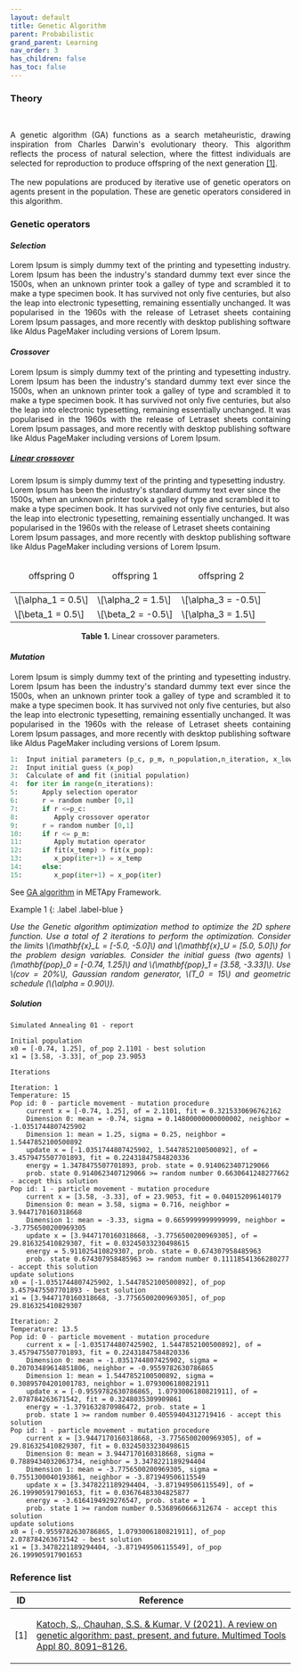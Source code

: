 ```yaml
---
layout: default
title: Genetic Algorithm
parent: Probabilistic
grand_parent: Learning
nav_order: 3
has_children: false
has_toc: false
---
```


<!--Don't delete ths script-->
<script src = "https://polyfill.io/v3/polyfill.min.js?features=es6"></script>
<script id = "MathJax-script" async src="https://cdn.jsdelivr.net/npm/mathjax@3/es5/tex-mml-chtml.js"></script>
<!--Don't delete ths script-->

<h3>Theory</h3>

<br>

<p align = "justify">
A genetic algorithm (GA) functions as a search metaheuristic, drawing inspiration from Charles Darwin's evolutionary theory.  This algorithm reflects the process of natural selection, where the fittest individuals are selected for reproduction to produce offspring of the next generation <a href="#ref1">[1]</a>.
<br><br>
The new populations are produced by iterative use of genetic operators on agents present in the population. These are genetic operators considered in this algorithm. 
</p>

<h3>Genetic operators</h3>

<h4><i>Selection</i></h4>

<p align = "justify">
Lorem Ipsum is simply dummy text of the printing and typesetting industry. Lorem Ipsum has been the industry's standard dummy text ever since the 1500s, when an unknown printer took a galley of type and scrambled it to make a type specimen book. It has survived not only five centuries, but also the leap into electronic typesetting, remaining essentially unchanged. It was popularised in the 1960s with the release of Letraset sheets containing Lorem Ipsum passages, and more recently with desktop publishing software like Aldus PageMaker including versions of Lorem Ipsum.
</p>

<h4><i>Crossover</i></h4>

<p align = "justify">
Lorem Ipsum is simply dummy text of the printing and typesetting industry. Lorem Ipsum has been the industry's standard dummy text ever since the 1500s, when an unknown printer took a galley of type and scrambled it to make a type specimen book. It has survived not only five centuries, but also the leap into electronic typesetting, remaining essentially unchanged. It was popularised in the 1960s with the release of Letraset sheets containing Lorem Ipsum passages, and more recently with desktop publishing software like Aldus PageMaker including versions of Lorem Ipsum.
</p>

<h5><u>Linear crossover</u></h5>

<p aling = "justify">
Lorem Ipsum is simply dummy text of the printing and typesetting industry. Lorem Ipsum has been the industry's standard dummy text ever since the 1500s, when an unknown printer took a galley of type and scrambled it to make a type specimen book. It has survived not only five centuries, but also the leap into electronic typesetting, remaining essentially unchanged. It was popularised in the 1960s with the release of Letraset sheets containing Lorem Ipsum passages, and more recently with desktop publishing software like Aldus PageMaker including versions of Lorem Ipsum.
</p>

<table border = "0" style = "width:100%">
    <thead>
        <tr>
            <td><p align = "center">offspring 0</p></td>
            <td><p align = "center">offspring 1</p></td>
            <td><p align = "center">offspring 2</p></td>
        </tr>
    </thead>
    <tbody>
        <tr>
            <td>\[\alpha_1 = 0.5\]</td>
            <td>\[\alpha_2 = 1.5\]</td>
            <td>\[\alpha_3 = -0.5\]</td>
        </tr>
        <tr>
            <td>\[\beta_1 = 0.5\]</td>
            <td>\[\beta_2 = -0.5\]</td>
            <td>\[\alpha_3 = 1.5\]</td>
        </tr>
    </tbody>
</table>
<p align = "center" id = "tab01"><b>Table 1.</b> Linear crossover parameters.</p>

<h4><i>Mutation</i></h4>

<p align = "justify">
Lorem Ipsum is simply dummy text of the printing and typesetting industry. Lorem Ipsum has been the industry's standard dummy text ever since the 1500s, when an unknown printer took a galley of type and scrambled it to make a type specimen book. It has survived not only five centuries, but also the leap into electronic typesetting, remaining essentially unchanged. It was popularised in the 1960s with the release of Letraset sheets containing Lorem Ipsum passages, and more recently with desktop publishing software like Aldus PageMaker including versions of Lorem Ipsum.
</p>

```python
1:  Input initial parameters (p_c, p_m, n_population,n_iteration, x_lower, x_upper, fit_function, obj_function, n_dimensions)
2:  Input initial guess (x_pop)
3:  Calculate of and fit (initial population)
4:  for iter in range(n_iterations):
5:      Apply selection operator
6:      r = random number [0,1]
7:      if r <=p_c: 
8:         Apply crossover operator
9:      r = random number [0,1]
10:     if r <= p_m:              
11:        Apply mutation operator
12:     if fit(x_temp) > fit(x_pop):
13:        x_pop(iter+1) = x_temp
14:     else:
15:        x_pop(iter+1) = x_pop(iter)
```

<p align = "justify">
See <a href="https://wmpjrufg.github.io/METAPY/FRA_ALG_SA_01.html" target="_blank">GA algorithm</a> in METApy Framework.
</p>

Example 1
{: .label .label-blue }

<p align = "justify">
  <i>
      Use the Genetic algorithm optimization method to optimize the 2D sphere function. Use a total of 2 iterations to perform the optimization. Consider the limits \(\mathbf{x}_L = [-5.0, -5.0]\) and \(\mathbf{x}_U = [5.0, 5.0]\) for the problem design variables. Consider the initial guess (two agents) \(\mathbf{pop}_0 = [-0.74, 1.25]\) and \(\mathbf{pop}_1 = [3.58, -3.33]\). Use \(cov = 20%\), Gaussian random generator, \(T_0 = 15\) and geometric schedule (\(\alpha = 0.90\)).
  </i>
</p>


<h5>Solution</h5>

```
Simulated Annealing 01 - report 

Initial population
x0 = [-0.74, 1.25], of_pop 2.1101 - best solution
x1 = [3.58, -3.33], of_pop 23.9053 

Iterations

Iteration: 1
Temperature: 15
Pop id: 0 - particle movement - mutation procedure
    current x = [-0.74, 1.25], of = 2.1101, fit = 0.3215330696762162
    Dimension 0: mean = -0.74, sigma = 0.14800000000000002, neighbor = -1.0351744807425902
    Dimension 1: mean = 1.25, sigma = 0.25, neighbor = 1.5447852100500892
    update x = [-1.0351744807425902, 1.5447852100500892], of = 3.4579475507701893, fit = 0.22431847584820336
    energy = 1.3478475507701893, prob. state = 0.9140623407129066
    prob. state 0.9140623407129066 >= random number 0.6630641248277662 - accept this solution
Pop id: 1 - particle movement - mutation procedure
    current x = [3.58, -3.33], of = 23.9053, fit = 0.040152096140179
    Dimension 0: mean = 3.58, sigma = 0.716, neighbor = 3.9447170160318668
    Dimension 1: mean = -3.33, sigma = 0.6659999999999999, neighbor = -3.7756500200969305
    update x = [3.9447170160318668, -3.7756500200969305], of = 29.816325410829307, fit = 0.03245033230498615
    energy = 5.911025410829307, prob. state = 0.674307958485963
    prob. state 0.674307958485963 >= random number 0.11118541366280277 - accept this solution
update solutions
x0 = [-1.0351744807425902, 1.5447852100500892], of_pop 3.4579475507701893 - best solution
x1 = [3.9447170160318668, -3.7756500200969305], of_pop 29.816325410829307 

Iteration: 2
Temperature: 13.5
Pop id: 0 - particle movement - mutation procedure
    current x = [-1.0351744807425902, 1.5447852100500892], of = 3.4579475507701893, fit = 0.22431847584820336
    Dimension 0: mean = -1.0351744807425902, sigma = 0.20703489614851806, neighbor = -0.9559782630786865
    Dimension 1: mean = 1.5447852100500892, sigma = 0.30895704201001783, neighbor = 1.0793006180821911
    update x = [-0.9559782630786865, 1.0793006180821911], of = 2.078784263671542, fit = 0.3248035309909861
    energy = -1.3791632870986472, prob. state = 1
    prob. state 1 >= random number 0.40559404312719416 - accept this solution
Pop id: 1 - particle movement - mutation procedure
    current x = [3.9447170160318668, -3.7756500200969305], of = 29.816325410829307, fit = 0.03245033230498615
    Dimension 0: mean = 3.9447170160318668, sigma = 0.7889434032063734, neighbor = 3.3478221189294404
    Dimension 1: mean = -3.7756500200969305, sigma = 0.7551300040193861, neighbor = -3.871949506115549
    update x = [3.3478221189294404, -3.871949506115549], of = 26.199905917901653, fit = 0.03676483304825877
    energy = -3.6164194929276547, prob. state = 1
    prob. state 1 >= random number 0.5368960666312674 - accept this solution
update solutions
x0 = [-0.9559782630786865, 1.0793006180821911], of_pop 2.078784263671542 - best solution
x1 = [3.3478221189294404, -3.871949506115549], of_pop 26.199905917901653   
```

<h3>Reference list</h3>

<table>
    <thead>
        <tr>
            <th>ID</th>
            <th>Reference</th>
        </tr>
    </thead>
    <tbody>
        <tr>
            <td><p align = "center" id = "ref1">[1]</p></td>
            <td><p align = "left"><a href="https://doi.org/10.1007/s11042-020-10139-6" target="_blank" rel="noopener noreferrer">Katoch, S., Chauhan, S.S. & Kumar, V  (2021). A review on genetic algorithm: past, present, and future. Multimed Tools Appl 80, 8091–8126.</a></p></td>
        </tr>
    </tbody>
</table>
